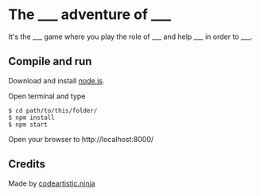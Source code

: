 The ___ adventure of ___
========================
It's the ___ game where you play the role of ___ and help ___ in order to ___.

Compile and run
---------------
Download and install [node.js](https://nodejs.org/).

Open terminal and type

    $ cd path/to/this/folder/
    $ npm install
    $ npm start

Open your browser to http://localhost:8000/

Credits
-------
Made by [codeartistic.ninja](http://the.codeartistic.ninja/)
